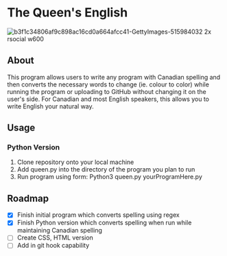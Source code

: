 # The Queen's English

![b3f1c34806af9c898ac16cd0a664afcc41-GettyImages-515984032 2x rsocial w600](https://github.com/user-attachments/assets/e1db0db3-ec0c-428c-b05e-1a6c7cc37b23)


## About
This program allows users to write any program with Canadian spelling and then converts the necessary words to change (ie. colour to color) while running the program or uploading to GitHub without changing it on the user's side. For Canadian and most English speakers, this allows you to write English your natural way.

## Usage
### Python Version
1. Clone repository onto your local machine
2. Add queen.py into the directory of the program you plan to run
3. Run program using form: Python3 queen.py yourProgramHere.py

## Roadmap
- [x] Finish initial program which converts spelling using regex
- [x] Finish Python version which converts spelling when run while maintaining Canadian spelling
- [ ] Create CSS, HTML version
- [ ] Add in git hook capability
